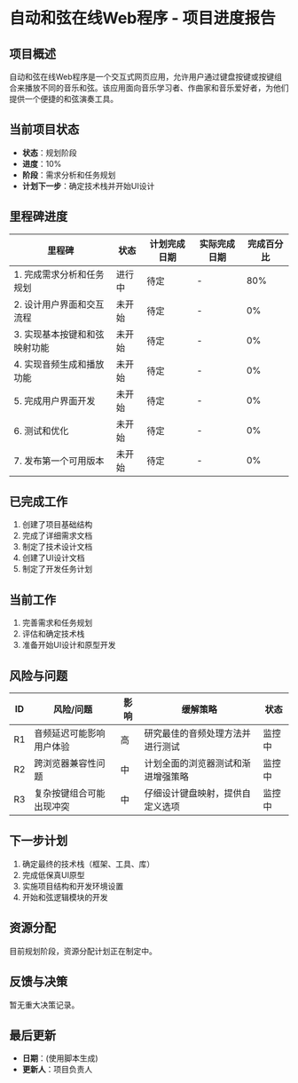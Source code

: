 # 自动和弦在线Web程序 - 项目进度报告

## 项目概述

自动和弦在线Web程序是一个交互式网页应用，允许用户通过键盘按键或按键组合来播放不同的音乐和弦。该应用面向音乐学习者、作曲家和音乐爱好者，为他们提供一个便捷的和弦演奏工具。

## 当前项目状态

- **状态**：规划阶段
- **进度**：10%
- **阶段**：需求分析和任务规划
- **计划下一步**：确定技术栈并开始UI设计

## 里程碑进度

| 里程碑 | 状态 | 计划完成日期 | 实际完成日期 | 完成百分比 |
|--------|------|------------|------------|-----------|
| 1. 完成需求分析和任务规划 | 进行中 | 待定 | - | 80% |
| 2. 设计用户界面和交互流程 | 未开始 | 待定 | - | 0% |
| 3. 实现基本按键和和弦映射功能 | 未开始 | 待定 | - | 0% |
| 4. 实现音频生成和播放功能 | 未开始 | 待定 | - | 0% |
| 5. 完成用户界面开发 | 未开始 | 待定 | - | 0% |
| 6. 测试和优化 | 未开始 | 待定 | - | 0% |
| 7. 发布第一个可用版本 | 未开始 | 待定 | - | 0% |

## 已完成工作

1. 创建了项目基础结构
2. 完成了详细需求文档
3. 制定了技术设计文档
4. 创建了UI设计文档
5. 制定了开发任务计划

## 当前工作

1. 完善需求和任务规划
2. 评估和确定技术栈
3. 准备开始UI设计和原型开发

## 风险与问题

| ID | 风险/问题 | 影响 | 缓解策略 | 状态 |
|----|----------|------|----------|------|
| R1 | 音频延迟可能影响用户体验 | 高 | 研究最佳的音频处理方法并进行测试 | 监控中 |
| R2 | 跨浏览器兼容性问题 | 中 | 计划全面的浏览器测试和渐进增强策略 | 监控中 |
| R3 | 复杂按键组合可能出现冲突 | 中 | 仔细设计键盘映射，提供自定义选项 | 监控中 |

## 下一步计划

1. 确定最终的技术栈（框架、工具、库）
2. 完成低保真UI原型
3. 实施项目结构和开发环境设置
4. 开始和弦逻辑模块的开发

## 资源分配

目前规划阶段，资源分配计划正在制定中。

## 反馈与决策

暂无重大决策记录。

## 最后更新

- **日期**：(使用脚本生成)
- **更新人**：项目负责人 